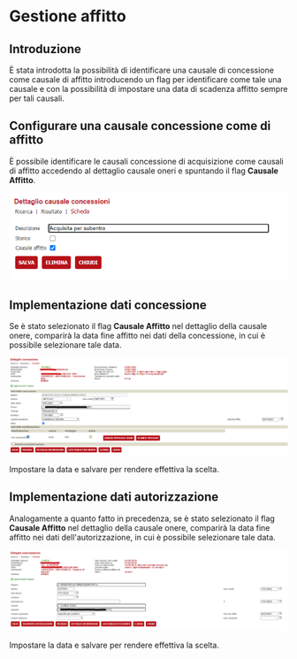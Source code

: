 # Gestione affitto

## Introduzione

È stata introdotta la possibilità di identificare una causale di concessione come causale di affitto introducendo un flag per identificare come tale una causale e con la possibilità di impostare una data di scadenza affitto sempre per tali causali.

## Configurare una causale concessione come di affitto

È possibile identificare le causali concessione di acquisizione come causali di affitto accedendo al dettaglio causale oneri e spuntando il flag **Causale Affitto**.

![causale concessioni](./immagini/dettaglio-causale.png)

## Implementazione dati concessione

Se è stato selezionato il flag **Causale Affitto** nel dettaglio della causale onere, comparirà la data fine affitto nei dati della concessione, in cui è possibile selezionare tale data.

![](./immagini/dett_concessioni.png)

Impostare la data e salvare per rendere effettiva la scelta.

## Implementazione dati autorizzazione

Analogamente a quanto fatto in precedenza, se è stato selezionato il flag **Causale Affitto** nel dettaglio della causale onere, comparirà la data fine affitto nei dati dell'autorizzazione, in cui è possibile selezionare tale data.

![](./immagini/dett_autorizzazioni.png)

Impostare la data e salvare per rendere effettiva la scelta.
